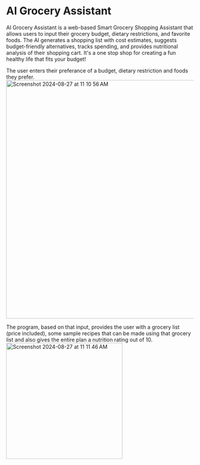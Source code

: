 # AI Grocery Assistant

AI Grocery Assistant is a web-based Smart Grocery Shopping Assistant that allows users to input their grocery budget, dietary restrictions, and favorite foods. The AI generates a shopping list with cost estimates, suggests budget-friendly alternatives, tracks spending, and provides nutritional analysis of their shopping cart. It's a one stop shop for creating a fun healthy life that fits your budget!

The user enters their preferance of a budget, dietary restriction and foods they prefer.
<img width="641" alt="Screenshot 2024-08-27 at 11 10 56 AM" src="https://github.com/user-attachments/assets/29a3b800-ddaa-4f05-bfe6-4d0a178ca8e9">

The program, based on that input, provides the user with a grocery list (price included), some sample recipes that can be made using that grocery list and also gives the entire plan a nutrition rating out of 10. 
<img width="312" alt="Screenshot 2024-08-27 at 11 11 46 AM" src="https://github.com/user-attachments/assets/eb47f20f-128d-4547-8d20-31d2c0d91950">
